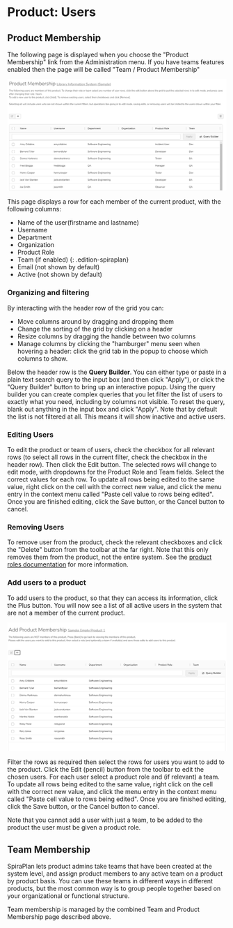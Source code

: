 # Product: Users


## Product Membership
The following page is displayed when you choose the "Product Membership" link from the Administration menu. If you have teams features enabled then the page will be called "Team / Product Membership"

![](img/Product_Users_107.png)

This page displays a row for each member of the current product, with the following columns:

- Name of the user(firstname and lastname)
- Username 
- Department
- Organization
- Product Role
- Team (if enabled)
    {: .edition-spiraplan}
- Email (not shown by default)
- Active (not shown by default)

### Organizing and filtering
By interacting with the header row of the grid you can:

- Move columns around by dragging and dropping them
- Change the sorting of the grid by clicking on a header
- Resize columns by dragging the handle between two columns
- Manage columns by clicking the "hamburger" menu seen when hovering a header: click the grid tab in the popup to choose which columns to show.

Below the header row is the **Query Builder**. You can either type or paste in a plain text search query to the input box (and then click "Apply"), or click the "Query Builder" button to bring up an interactive popup. Using the query builder you can create complex queries that you let filter the list of users to exactly what you need, including by columns not visible. To reset the query, blank out anything in the input box and click "Apply". Note that by default the list is not filtered at all. This means it will show inactive and active users.

### Editing Users
To edit the product or team of users, check the checkbox for all relevant rows (to select all rows in the current filter, check the checkbox in the header row). Then click the Edit button. The selected rows will change to edit mode, with dropdowns for the Product Role and Team fields. Select the correct values for each row. To update all rows being edited to the same value, right click on the cell with the correct new value, and click the menu entry in the context menu called "Paste cell value to rows being edited". Once you are finished editing, click the Save button, or the Cancel button to cancel.

### Removing Users
To remove user from the product, check the relevant checkboxes and click the "Delete" button from the toolbar at the far right. Note that this only removes them from the product, not the entire system. See the [product roles documentation](System-Users.md#view-edit-roles) for more information.

### Add users to a product
To add users to the product, so that they can access its information, click the Plus button. You will now see a list of all active users in the system that are not a member of the current product.

![](img/Product_Users_108.png)

Filter the rows as required then select the rows for users you want to add to the product. Click the Edit (pencil) button from the toolbar to edit the chosen users. For each user select a product role and (if relevant) a team. To update all rows being edited to the same value, right click on the cell with the correct new value, and click the menu entry in the context menu called "Paste cell value to rows being edited". Once you are finished editing, click the Save button, or the Cancel button to cancel.

Note that you cannot add a user with just a team, to be added to the product the user must be given a product role.

## Team Membership
SpiraPlan lets product admins take teams that have been created at the system level, and assign product members to any active team on a product by product basis. You can use these teams in different ways in different products, but the most common way is to group people together based on your organizational or functional structure.

Team membership is managed by the combined Team and Product Membership page described above.


